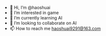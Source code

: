 - 👋 Hi, I’m @haoshuai
- 👀 I’m interested in game
- 🌱 I’m currently learning AI
- 💞️ I’m looking to collaborate on AI
- 📫 How to reach me haoshuai9291@163.com

<!---
haoshuai32/haoshuai32 is a ✨ special ✨ repository because its `README.md` (this file) appears on your GitHub profile.
You can click the Preview link to take a look at your changes.
--->
